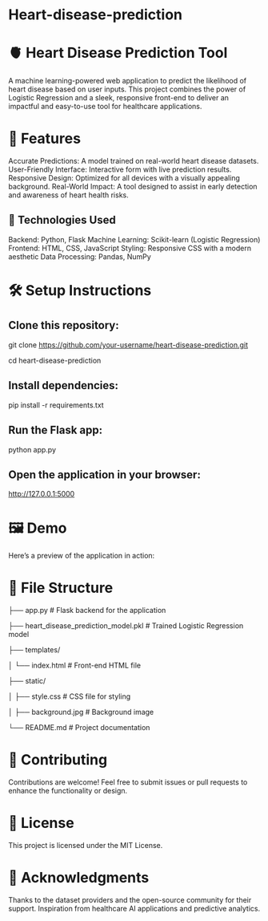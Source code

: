 # Heart-disease-prediction
# 🫀 Heart Disease Prediction Tool
A machine learning-powered web application to predict the likelihood of heart disease based on user inputs. This project combines the power of Logistic Regression and a sleek, responsive front-end to deliver an impactful and easy-to-use tool for healthcare applications.

# 🚀 Features
Accurate Predictions: A model trained on real-world heart disease datasets.
User-Friendly Interface: Interactive form with live prediction results.
Responsive Design: Optimized for all devices with a visually appealing background.
Real-World Impact: A tool designed to assist in early detection and awareness of heart health risks.
## 🔧 Technologies Used
Backend: Python, Flask
Machine Learning: Scikit-learn (Logistic Regression)
Frontend: HTML, CSS, JavaScript
Styling: Responsive CSS with a modern aesthetic
Data Processing: Pandas, NumPy
# 🛠️ Setup Instructions

## Clone this repository:

git clone https://github.com/your-username/heart-disease-prediction.git

cd heart-disease-prediction


## Install dependencies:

pip install -r requirements.txt

## Run the Flask app:

python app.py

## Open the application in your browser:

http://127.0.0.1:5000

# 🖼️ Demo
Here’s a preview of the application in action:


# 📁 File Structure

├── app.py                # Flask backend for the application

├── heart_disease_prediction_model.pkl  # Trained Logistic Regression model

├── templates/

│   └── index.html        # Front-end HTML file

├── static/

│   ├── style.css         # CSS file for styling

│   ├── background.jpg    # Background image

└── README.md             # Project documentation
# 🤝 Contributing
Contributions are welcome! Feel free to submit issues or pull requests to enhance the functionality or design.

# 📜 License
This project is licensed under the MIT License.

# 🙌 Acknowledgments
Thanks to the dataset providers and the open-source community for their support.
Inspiration from healthcare AI applications and predictive analytics.
